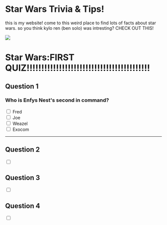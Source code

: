 <h1>Star Wars Trivia &amp; Tips!</h1>
<p>this is my website! come to this weird place to find lots of facts about star wars. so you think kylo ren (ben solo) was intresting? CHECK OUT THIS!</p>

<img src="https://media.comicbook.com/2019/11/star-wars-rise-skywalker-empire-cover-kylo-knights-of-ren-1197081-640x320.jpeg">

<h1>Star Wars:FIRST QUIZ!!!!!!!!!!!!!!!!!!!!!!!!!!!!!!!!!!!!!!!!!!</h1>

<form action="#">
  
  <h2>Question 1</h2>
  <h3>Who is Enfys Nest's second in command?</h3>
  <input type="checkbox" name="quesion1a">
  <label for="question1a">Fred</label><br>
  <input type="checkbox" name="quesion1b">
  <label for="question1b">Joe</label><br>
  <input type="checkbox" name="quesion1c">
  <label for="question1c">Weazel</label><br>
  <input type="checkbox" name="quesion1d">
  <label for="question1d">Exocom</label><br>
  
  <hr>
  
  <h2>Question 2</h2>
  <input type="checkbox" name="quesion2">
  <label for="question2"></label><br>
  
  <h2>Question 3</h2>
  <input type="checkbox" name="quesion3">
  <label for="question3"></label><br>
  
  <h2>Question 4</h2>
  <input type="checkbox" name="quesion4">
  <label for="question4"></label><br>
  
</form>
